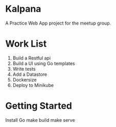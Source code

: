 
# Kalpana

A Practice Web App project for the meetup group. 

#  Work List 
1. Build a Restful api
2. Build a UI using Go templates
3. Write tests
4. Add a Datastore
5. Dockersize
6. Deploy to Minikube


# Getting Started
Install Go
make build
make serve
